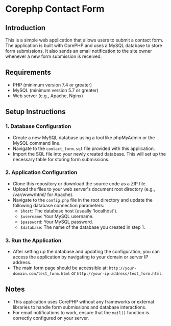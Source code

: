 # Corephp Contact Form

## Introduction
This is a simple web application that allows users to submit a contact form. The application is built with CorePHP and uses a MySQL database to store form submissions. It also sends an email notification to the site owner whenever a new form submission is received.

## Requirements
- PHP (minimum version 7.4 or greater)
- MySQL (minimum version 5.7 or greater)
- Web server (e.g., Apache, Nginx)

## Setup Instructions

### 1. Database Configuration
- Create a new MySQL database using a tool like phpMyAdmin or the MySQL command line.
- Navigate to the `contact_form.sql` file provided with this application.
- Import the SQL file into your newly created database. This will set up the necessary table for storing form submissions.

### 2. Application Configuration
- Clone this repository or download the source code as a ZIP file.
- Upload the files to your web server's document root directory (e.g., /var/www/html/ for Apache).
- Navigate to the `config.php` file in the root directory and update the following database connection parameters:
  - `$host`: The database host (usually 'localhost').
  - `$username`: Your MySQL username.
  - `$password`: Your MySQL password.
  - `$database`: The name of the database you created in step 1.

### 3. Run the Application
- After setting up the database and updating the configuration, you can access the application by navigating to your domain or server IP address.
- The main form page should be accessible at: `http://your-domain.com/test_form.html` or `http://your-ip-address/test_form.html`.

## Notes
- This application uses CorePHP without any frameworks or external libraries to handle form submissions and database interactions.
- For email notifications to work, ensure that the `mail()` function is correctly configured on your server.
